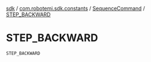 [sdk](../../index.md) / [com.robotemi.sdk.constants](../index.md) / [SequenceCommand](index.md) / [STEP_BACKWARD](./-s-t-e-p_-b-a-c-k-w-a-r-d.md)

# STEP_BACKWARD

`STEP_BACKWARD`